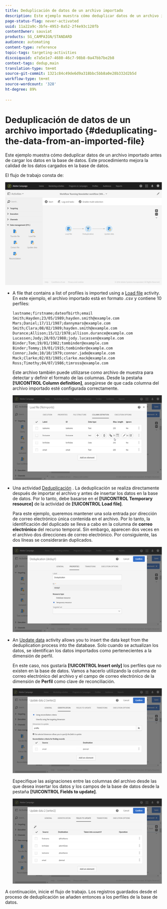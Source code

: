 ```yaml
---
title: Deduplicación de datos de un archivo importado
description: Este ejemplo muestra cómo deduplicar datos de un archivo importado antes de cargar los datos en la base de datos.
page-status-flag: never-activated
uuid: 11a22a9c-3bfe-4953-8a52-2f4e93c128fb
contentOwner: sauviat
products: SG_CAMPAIGN/STANDARD
audience: automating
content-type: reference
topic-tags: targeting-activities
discoiquuid: e7a5e1e7-4680-46c7-98b8-0a47bb7be2b8
context-tags: dedup,main
translation-type: tm+mt
source-git-commit: 1321c84c49de6d9a318bbc5bb8a0e28b332d2b5d
workflow-type: tm+mt
source-wordcount: '328'
ht-degree: 89%

---
```



# Deduplicación de datos de un archivo importado {#deduplicating-the-data-from-an-imported-file}

Este ejemplo muestra cómo deduplicar datos de un archivo importado antes de cargar los datos en la base de datos. Este procedimiento mejora la calidad de los datos cargados en la base de datos.

El flujo de trabajo consta de:

![](assets/deduplication_example2_workflow.png)

* A file that contains a list of profiles is imported using a [Load file](../../automating/using/load-file.md) activity. En este ejemplo, el archivo importado está en formato .csv y contiene 10 perfiles:

   ```
   lastname;firstname;dateofbirth;email
   Smith;Hayden;23/05/1989;hayden.smith@example.com
   Mars;Daniel;17/11/1987;dannymars@example.com
   Smith;Clara;08/02/1989;hayden.smith@example.com
   Durance;Allison;15/12/1978;allison.durance@example.com
   Lucassen;Jody;28/03/1988;jody.lucassen@example.com
   Binder;Tom;19/01/1982;tombinder@example.com
   Binder;Tommy;19/01/1915;tombinder@example.com
   Connor;Jade;10/10/1979;connor.jade@example.com
   Mack;Clarke;02/03/1985;clarke.mack@example.com
   Ross;Timothy;04/07/1986;timross@example.com
   ```

   Este archivo también puede utilizarse como archivo de muestra para detectar y definir el formato de las columnas. Desde la pestaña **[!UICONTROL Column definition]**, asegúrese de que cada columna del archivo importado esté configurada correctamente.

   ![](assets/deduplication_example2_fileloading.png)

* Una actividad [Deduplicación](../../automating/using/deduplication.md) . La deduplicación se realiza directamente después de importar el archivo y antes de insertar los datos en la base de datos. Por lo tanto, debe basarse en el **[!UICONTROL Temporary resource]** de la actividad de **[!UICONTROL Load file]**.

   Para este ejemplo, queremos mantener una sola entrada por dirección de correo electrónico única contenida en el archivo. Por lo tanto, la identificación del duplicado se lleva a cabo en la columna de **correo electrónico** del recurso temporal. Sin embargo, aparecen dos veces en el archivo dos direcciones de correo electrónico. Por consiguiente, las dos líneas se considerarán duplicados.

   ![](assets/deduplication_example2_dedup.png)

* An [Update data](../../automating/using/update-data.md) activity allows you to insert the data kept from the deduplication process into the database. Solo cuando se actualizan los datos, se identifican los datos importados como pertenecientes a la dimensión de perfil.

   En este caso, nos gustaría **[!UICONTROL Insert only]** los perfiles que no existen en la base de datos. Vamos a hacerlo utilizando la columna de correo electrónico del archivo y el campo de correo electrónico de la dimensión de **Perfil** como clave de reconciliación.

   ![](assets/deduplication_example2_writer1.png)

   Especifique las asignaciones entre las columnas del archivo desde las que desea insertar los datos y los campos de la base de datos desde la pestaña **[!UICONTROL Fields to update]**.

   ![](assets/deduplication_example2_writer2.png)

A continuación, inicie el flujo de trabajo. Los registros guardados desde el proceso de deduplicación se añaden entonces a los perfiles de la base de datos.
